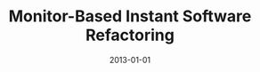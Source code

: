 ---
title: "Monitor-Based Instant Software Refactoring"
collection: publications
permalink: /publication/2013-01-01-Monitor-Based-Instant-Software-Refactoring
date: 2013-01-01
venue: 'IEEE Trans. Software Eng.'
paperurl: 'https://doi.org/10.1109/TSE.2013.4'
citation: ' Hui Liu,  Xue Guo,  Weizhong Shao, &quot;Monitor-Based Instant Software Refactoring.&quot; IEEE Trans. Software Eng., 2013.'
---